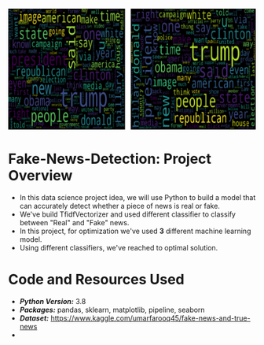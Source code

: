 ![](https://github.com/PrachiPatel15/Fake-News-Detection/blob/main/wordcloud.png)

# Fake-News-Detection: Project Overview
- In this data science project idea, we will use Python to build a model that can accurately detect whether a piece of news is real or fake.
- We've build TfidfVectorizer and used different classifier to classify between "Real" and "Fake" news.
- In this project, for optimization we've used __3__ different machine learning model.
- Using different classifiers, we've reached to optimal solution.

# Code and Resources Used
- ***Python Version:*** 3.8
- ***Packages:*** pandas, sklearn, matplotlib, pipeline, seaborn
- ***Dataset:*** https://www.kaggle.com/umarfarooq45/fake-news-and-true-news
- 

